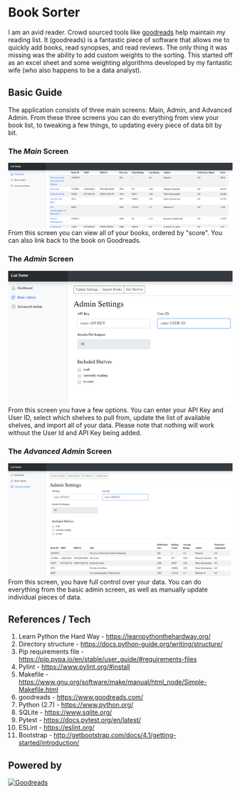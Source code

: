 # Book Sorter
I am an avid reader.  Crowd sourced tools like [goodreads](https://www.goodreads.com/) help maintain my reading list.  It (goodreads) is a fantastic piece 
of software that allows me to quickly add books, read synopses, and read reviews.  The only thing it was missing was the ability
to add custom weights to the sorting.  This started off as an excel sheet and some weighting algorithms developed by my fantastic wife (who 
also happens to be a data analyst).

## Basic Guide
The application consists of three main screens: Main, Admin, and Advanced Admin.  From these three screens you can do everything from view your book list, to tweaking a few things, to updating every piece of data bit by bit.

### The _Main_ Screen
![Main Screen](docs/screenshots/main.png "Main Screen")
From this screen you can view all of your books, ordered by "score".  You can also link back to the book on Goodreads.

### The _Admin_ Screen
![Admin Screen](docs/screenshots/basic_admin.png "Admin Screen")
From this screen you have a few options.  You can enter your API Key and User ID, select which shelves to pull from, update the list of available shelves, and import all of your data.  Please note that nothing will work without the User Id and API Key being added.

### The _Advanced Admin_ Screen
![Advanced Screen](docs/screenshots/adv_admin.png "Advanced Screen")
From this screen, you have full control over your data.  You can do everything from the basic admin screen, as well as manually update individual pieces of data.

## References / Tech
1. Learn Python the Hard Way - https://learnpythonthehardway.org/
1. Directory structure - https://docs.python-guide.org/writing/structure/
1. Pip requirements file - https://pip.pypa.io/en/stable/user_guide/#requirements-files
1. Pylint - https://www.pylint.org/#install
1. Makefile - https://www.gnu.org/software/make/manual/html_node/Simple-Makefile.html
1. goodreads - https://www.goodreads.com/
1. Python (2.7) - https://www.python.org/
1. SQLite - https://www.sqlite.org/
1. Pytest - https://docs.pytest.org/en/latest/
1. ESLint - https://eslint.org/
1. Bootstrap - http://getbootstrap.com/docs/4.1/getting-started/introduction/


## Powered by
[![Goodreads](http://s.gr-assets.com/assets/icons/goodreads_icon_50x50-823139ec9dc84278d3863007486ae0ac.png)](http://www.goodreads.com)